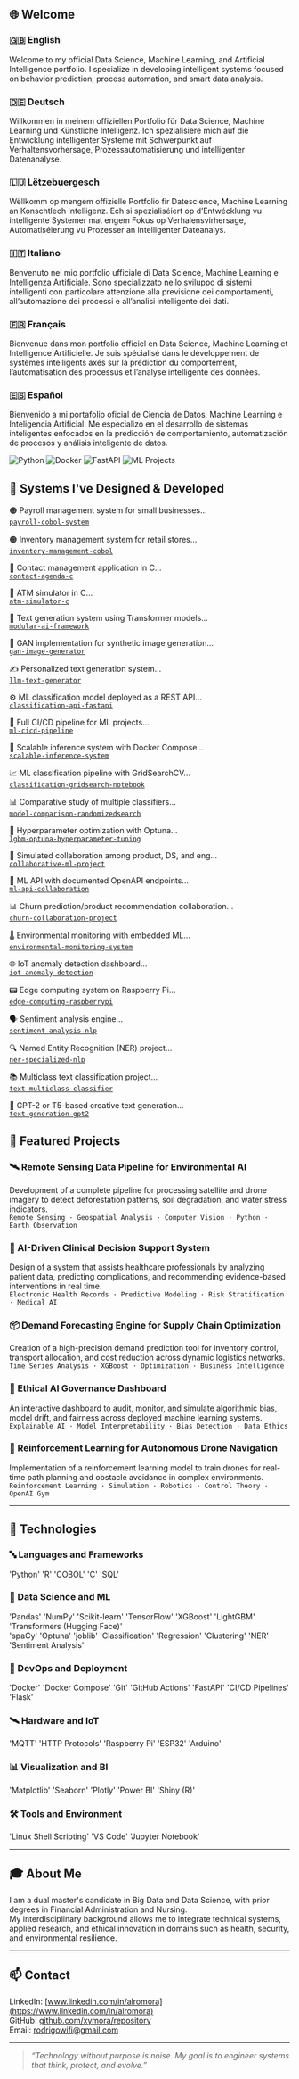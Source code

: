 ## 🌐 Welcome

### 🇬🇧 English  
Welcome to my official Data Science, Machine Learning, and Artificial Intelligence portfolio. I specialize in developing intelligent systems focused on behavior prediction, process automation, and smart data analysis.

### 🇩🇪 Deutsch  
Willkommen in meinem offiziellen Portfolio für Data Science, Machine Learning und Künstliche Intelligenz. Ich spezialisiere mich auf die Entwicklung intelligenter Systeme mit Schwerpunkt auf Verhaltensvorhersage, Prozessautomatisierung und intelligenter Datenanalyse.

### 🇱🇺 Lëtzebuergesch  
Wëllkomm op mengem offizielle Portfolio fir Datescience, Machine Learning an Konschtlech Intelligenz. Ech si spezialiséiert op d’Entwécklung vu intelligente Systemer mat engem Fokus op Verhalensvirhersage, Automatiséierung vu Prozesser an intelligenter Dateanalys.

### 🇮🇹 Italiano  
Benvenuto nel mio portfolio ufficiale di Data Science, Machine Learning e Intelligenza Artificiale. Sono specializzato nello sviluppo di sistemi intelligenti con particolare attenzione alla previsione dei comportamenti, all’automazione dei processi e all’analisi intelligente dei dati.

### 🇫🇷 Français  
Bienvenue dans mon portfolio officiel en Data Science, Machine Learning et Intelligence Artificielle. Je suis spécialisé dans le développement de systèmes intelligents axés sur la prédiction du comportement, l’automatisation des processus et l’analyse intelligente des données.

### 🇪🇸 Español  
Bienvenido a mi portafolio oficial de Ciencia de Datos, Machine Learning e Inteligencia Artificial. Me especializo en el desarrollo de sistemas inteligentes enfocados en la predicción de comportamiento, automatización de procesos y análisis inteligente de datos.


![Python](https://img.shields.io/badge/Python-3.10-blue)
![Docker](https://img.shields.io/badge/Docker-enabled-blue)
![FastAPI](https://img.shields.io/badge/FastAPI-ready-green)
![ML Projects](https://img.shields.io/badge/Projects-40%2B-orange)



## 🧩 Systems I've Designed & Developed

🟠 Payroll management system for small businesses...  
[`payroll-cobol-system`](https://github.com/xymora/payroll-cobol-system)

🟠 Inventory management system for retail stores...  
[`inventory-management-cobol`](https://github.com/xymora/inventory-management-cobol)

🔵 Contact management application in C...  
[`contact-agenda-c`](https://github.com/xymora/contact-agenda-c)

🔵 ATM simulator in C...  
[`atm-simulator-c`](https://github.com/xymora/atm-simulator-c)

🤖 Text generation system using Transformer models...  
[`modular-ai-framework`](https://github.com/xymora/modular-ai-framework)

🧠 GAN implementation for synthetic image generation...  
[`gan-image-generator`](https://github.com/xymora/gan-image-generator)

✍️ Personalized text generation system...  
[`llm-text-generator`](https://github.com/xymora/llm-text-generator)

⚙️ ML classification model deployed as a REST API...  
[`classification-api-fastapi`](https://github.com/xymora/classification-api-fastapi)

🔄 Full CI/CD pipeline for ML projects...  
[`ml-cicd-pipeline`](https://github.com/xymora/ml-cicd-pipeline)

📡 Scalable inference system with Docker Compose...  
[`scalable-inference-system`](https://github.com/xymora/scalable-inference-system)

📈 ML classification pipeline with GridSearchCV...  
[`classification-gridsearch-notebook`](https://github.com/xymora/classification-gridsearch-notebook)

📊 Comparative study of multiple classifiers...  
[`model-comparison-randomizedsearch`](https://github.com/xymora/model-comparison-randomizedsearch)

📌 Hyperparameter optimization with Optuna...  
[`lgbm-optuna-hyperparameter-tuning`](https://github.com/xymora/lgbm-optuna-hyperparameter-tuning)

🤝 Simulated collaboration among product, DS, and eng...  
[`collaborative-ml-project`](https://github.com/xymora/collaborative-ml-project)

📡 ML API with documented OpenAPI endpoints...  
[`ml-api-collaboration`](https://github.com/xymora/ml-api-collaboration)

📊 Churn prediction/product recommendation collaboration...  
[`churn-collaboration-project`](https://github.com/xymora/churn-collaboration-project)

🌡️ Environmental monitoring with embedded ML...  
[`environmental-monitoring-system`](https://github.com/xymora/environmental-monitoring-system)

🌐 IoT anomaly detection dashboard...  
[`iot-anomaly-detection`](https://github.com/xymora/iot-anomaly-detection)

📟 Edge computing system on Raspberry Pi...  
[`edge-computing-raspberrypi`](https://github.com/xymora/edge-computing-raspberrypi)

🗣️ Sentiment analysis engine...  
[`sentiment-analysis-nlp`](https://github.com/xymora/sentiment-analysis-nlp)

🔍 Named Entity Recognition (NER) project...  
[`ner-specialized-nlp`](https://github.com/xymora/ner-specialized-nlp)

📚 Multiclass text classification project...  
[`text-multiclass-classifier`](https://github.com/xymora/text-multiclass-classifier)

📝 GPT-2 or T5-based creative text generation...  
[`text-generation-gpt2`](https://github.com/xymora/text-generation-gpt2)


## 🚀 Featured Projects

### 🛰️ Remote Sensing Data Pipeline for Environmental AI  
Development of a complete pipeline for processing satellite and drone imagery to detect deforestation patterns, soil degradation, and water stress indicators.  
`Remote Sensing · Geospatial Analysis · Computer Vision · Python · Earth Observation`

### 🏥 AI-Driven Clinical Decision Support System  
Design of a system that assists healthcare professionals by analyzing patient data, predicting complications, and recommending evidence-based interventions in real time.  
`Electronic Health Records · Predictive Modeling · Risk Stratification · Medical AI`

### 📦 Demand Forecasting Engine for Supply Chain Optimization  
Creation of a high-precision demand prediction tool for inventory control, transport allocation, and cost reduction across dynamic logistics networks.  
`Time Series Analysis · XGBoost · Optimization · Business Intelligence`

### 🧠 Ethical AI Governance Dashboard  
An interactive dashboard to audit, monitor, and simulate algorithmic bias, model drift, and fairness across deployed machine learning systems.  
`Explainable AI · Model Interpretability · Bias Detection · Data Ethics`

### 🎯 Reinforcement Learning for Autonomous Drone Navigation  
Implementation of a reinforcement learning model to train drones for real-time path planning and obstacle avoidance in complex environments.  
`Reinforcement Learning · Simulation · Robotics · Control Theory · OpenAI Gym`

---

## 🧰 Technologies

### 🔤 Languages and Frameworks  
'Python' 'R' 'COBOL' 'C' 'SQL'

### 🧪 Data Science and ML  
'Pandas' 'NumPy' 'Scikit-learn' 'TensorFlow' 'XGBoost' 'LightGBM' 'Transformers (Hugging Face)'  
'spaCy' 'Optuna' 'joblib' 'Classification' 'Regression' 'Clustering' 'NER' 'Sentiment Analysis'

### 🔧 DevOps and Deployment  
'Docker' 'Docker Compose' 'Git' 'GitHub Actions' 'FastAPI' 'CI/CD Pipelines' 'Flask'

### 🛰️ Hardware and IoT  
'MQTT' 'HTTP Protocols' 'Raspberry Pi' 'ESP32' 'Arduino'

### 📊 Visualization and BI  
'Matplotlib' 'Seaborn' 'Plotly' 'Power BI' 'Shiny (R)'

### 🛠️ Tools and Environment  
'Linux Shell Scripting' 'VS Code' 'Jupyter Notebook'

---

## 🎓 About Me

I am a dual master's candidate in Big Data and Data Science, with prior degrees in Financial Administration and Nursing.  
My interdisciplinary background allows me to integrate technical systems, applied research, and ethical innovation in domains such as health, security, and environmental resilience.

---

## 📫 Contact

LinkedIn: [www.linkedin.com/in/alromora](https://www.linkedin.com/in/alromora)  
GitHub: [github.com/xymora/repository](https://github.com/xymora/repository)  
Email: [rodrigowifi@gmail.com](mailto:rodrigowifi@gmail.com)

---

> *“Technology without purpose is noise. My goal is to engineer systems that think, protect, and evolve.”*
